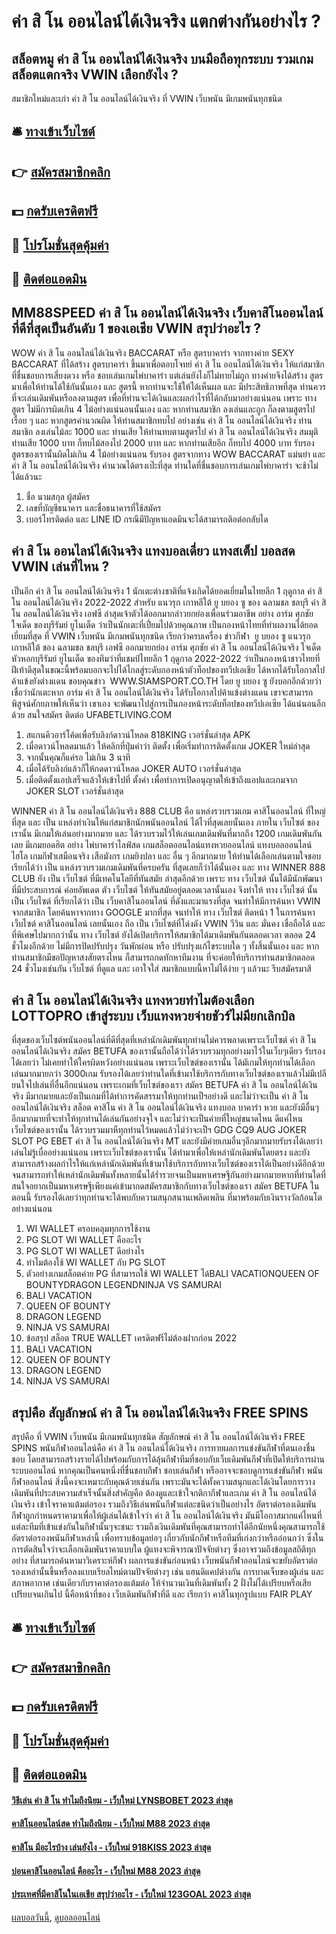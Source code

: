 # ค่า สิ โน ออนไลน์ได้เงินจริง แตกต่างกันอย่างไร ?
## สล็อตหมู ค่า สิ โน ออนไลน์ได้เงินจริง บนมือถือทุกระบบ รวมเกมสล็อตแตกจริง VWIN เลือกยังไง ?
สมาชิกใหม่และเก่า ค่า สิ โน ออนไลน์ได้เงินจริง ที่ VWIN เว็บพนัน มีเกมพนันทุกชนิด

## 🛎 [ทางเข้าเว็บไซต์](https://bit.ly/3SdLNi2)
## 👉 [สมัครสมาชิกคลิก](https://bit.ly/3SdLNi2)
## 💵 [กดรับเครดิตฟรี](https://bit.ly/3dyRKHj)
## 👑 [โปรโมชั่นสุดคุ้มค่า](https://bit.ly/3dyRKHj)
## 📱 [ติดต่อแอดมิน](https://bit.ly/3dyRKHj)

## MM88SPEED ค่า สิ โน ออนไลน์ได้เงินจริง เว็บคาสิโนออนไลน์ที่ดีที่สุดเป็นอันดับ 1 ของเอเชีย VWIN สรุปว่าอะไร ?
WOW ค่า สิ โน ออนไลน์ได้เงินจริง BACCARAT หรือ สูตรบาคาร่า จากทางค่าย SEXY BACCARAT ที่ได้สร้าง สูตรบาคาร่า ขึ้นมาเพื่อตอบโจทย์ ค่า สิ โน ออนไลน์ได้เงินจริง ให้แก่สมาชิกที่ชื่นชอบการเสี่ยงดวง หรือ ชอบเล่นเกมไพ่บาคาร่า แต่เล่นยังไงก็ไม่ทายไม่ถูก ทางค่ายจึงได้สร้าง สูตร มาเพื่อให้ท่านได้ใช้กันนั้นเอง และ สูตรนี้ หากท่านจะใช้ให้ได้เห็นผล และ มีประสิทธิภาพที่สุด ท่านควรที่จะเล่นเดิมพันหรือลงตามสูตร เพื่อที่ท่านจะได้เงินและผลกำไรที่ได้กลับมาอย่างแน่นอน เพราะ ทางสูตร ไม่มีการผิดเกิน 4 ไม้อย่างแน่นอนนั้นเอง และ หากท่านสมาชิก ลงเล่นและถูก ก็ลงตามสูตรไปเรื่อย ๆ และ หากสูตรคำนวณผิด ให้ท่านสมาชิกทบไป อย่างเช่น ค่า สิ โน ออนไลน์ได้เงินจริง ท่านสมาชิก ลงเล่นไม้ละ 1000 และ ท่านเสีย ให้ท่านทบตามสูตรไป ค่า สิ โน ออนไลน์ได้เงินจริง สมมุติท่านเสีย 1000 บาท ก็ทบไม้สองไป 2000 บาท และ หากท่านเสียอีก ก็ทบไป 4000 บาท รับรองสูตรของเรานั้นผิดไม่เกิน 4 ไม้อย่างแน่นอน รับรอง สูตรจากทาง WOW BACCARAT แม่นยำ และ ค่า สิ โน ออนไลน์ได้เงินจริง คำนวณได้ตรงเป๊ะที่สุด ท่านใดที่ชื่นชอบการเล่นเกมไพ่บาคาร่า จะช้าไม่ได้แล้วนะ
1. ชื่อ นามสกุล ผู้สมัคร
2. เลขที่บัญชีธนาคาร และชื่อธนาคารที่ใช้สมัคร
3. เบอร์โทรติดต่อ และ LINE ID กรณีมีปัญหาแอดมินจะได้สามารถติอต่อกลับได

## ค่า สิ โน ออนไลน์ได้เงินจริง แทงบอลเดี่ยว แทงสเต็ป บอลสด VWIN เล่นที่ไหน ?
เป็นอีก ค่า สิ โน ออนไลน์ได้เงินจริง 1 นักเตะต่างชาติที่แจ้งเกิดได้ยอดเยี่ยมในไทยลีก 1 ฤดูกาล ค่า สิ โน ออนไลน์ได้เงินจริง 2022-2022 สำหรับ แนวรุก เกาหลีใต้ ยู บยอง ซู ของ ฉลามชล ชลบุรี ค่า สิ โน ออนไลน์ได้เงินจริง เอฟซี
ล่าสุดเจ้าตัวได้ออกมากล่าวยกย่องเพื่อนร่วมอาชีพ อย่าง อาร์ม ศุภชัย ใจเด็ด ของบุรีรัมย์ ยูไนเต็ด ว่าเป็นนักเตะที่เปี่ยมไปด้วยคุณภาพ เป็นกองหน้าไทยที่ทำผลงานได้ยอดเยี่ยมที่สุด ที่ VWIN เว็บพนัน มีเกมพนันทุกชนิด เรียกว่าครบเครื่อง
ข่าวกีฬา  ยู บยอง ซู แนวรุก เกาหลีใต้ ของ ฉลามชล ชลบุรี เอฟซี ออกมายกย่อง อาร์ม ศุภชัย ค่า สิ โน ออนไลน์ได้เงินจริง ใจเด็ด หัวหอกบุรีรัมย์ ยูไนเต็ด ของทีมว่าที่แชมป์ไทยลีก 1 ฤดูกาล 2022-2022 ว่าเป็นกองหน้าชาวไทยที่ฝีเท้าดีสุดในขณะนี้พร้อมบอกจะไปได้ไกลสู่ระดับกองหน้าตัวท็อปของทวีปเอเชีย ได้หากได้รับโอกาสไปค้าแข้งยังต่างแดน
ขอบคุณข่าว  WWW.SIAMSPORT.CO.TH
โดย ยู บยอง ซู ยังบอกอีกด้วยว่า เชื่อว่านักเตะหาก อาร์ม ค่า สิ โน ออนไลน์ได้เงินจริง ได้รับโอกาสไปค้าแข้งต่างแดน เขาจะสามารถพิสูจน์ศักยภาพให้เห็นว่า เขาเอง จะพัฒนาไปสู่การเป็นกองหน้าระดับท็อปของทวีปเอเซีย ได้แน่นอนอีกด้วย
สนใจสมัคร ติดต่อ UFABETLIVING.COM
1. สแกนคิวอาร์โค้ดเพื่อรับลิงก์ดาวน์โหลด 818KING เวอร์ชั่นล่าสุด APK
2. เมื่อดาวน์โหลดมาแล้ว ให้คลิกที่ปุ่มคำว่า ติดตั้ง เพื่อเริ่มทำการติดตั้งเกม JOKER ใหม่ล่าสุด
3. จากนั้นคุณก็แค่รอ ไม่เกิน 3 นาที
4. เมื่อได้รับลิงก์แล้วก็ให้กดดาวน์โหลด JOKER AUTO เวอร์ชั่นล่าสุด
5. เมื่อติดตั้งแอปเสร็จแล้วให้เข้าไปที่ ตั้งค่า เพื่อทำการเปิดอนุญาตให้เข้าถึงแอปและเกมจาก JOKER SLOT เวอร์ชั่นล่าสุด

WINNER ค่า สิ โน ออนไลน์ได้เงินจริง 888 CLUB คือ แหล่งรวบรวมเกม คาสิโนออนไลน์ ที่ใหญ่ที่สุด และ เป็น แหล่งทำเงินให้แก่สมาชิกนักพนันออนไลน์ ได้ไวที่สุดเลยนั้นเอง ภายใน เว็บไซต์ ของเรานั้น มีเกมให้เล่นอย่างมากมาย และ ได้รวบรวมไว้ให้เล่นเกมเดิมพันที่มากถึง 1200 เกมเดิมพันกันเลย มีเกมยอดฮิต อย่าง ไพ่บาคาร่าไลฟ์สด เกมสล็อตออนไลน์แทงหวยออนไลน์ แทงบอลออนไลน์ ไฮโล เกมกีฬาเสมือนจริง เสือมังกร เกมยิงปลา และ อื่น ๆ อีกมากมาย ให้ท่านได้เลือกเล่นตามใจชอบ เรียกได้ว่า เป็น แหล่งรวบรวมเกมเดิมพันที่ครบครัน ที่สุดเลยก็ว่าได้นั้นเอง และ ทาง WINNER 888 CLUB ยัง เป็น เว็บไซต์ ที่มีเทคโนโลยีที่ทันสมัย ล่าสุดอีกด้วย เพราะ ทาง เว็บไซต์ นั้นได้มีนักพัฒนาที่มีประสบการณ์ ค่อยอัพเดต ตัว เว็บไซต์ ให้ทันสมัยอยู่ตลอดเวลานั้นเอง จึงทำให้ ทาง เว็บไซต์ นั้น เป็น เว็บไซต์ ที่เรียกได้ว่า เป็น เว็บคาสิโนออนไลน์ ที่ดังและมาแรงที่สุด จนทำให้มีการค้นหา VWIN จากสมาชิก โดยค้นหาจากทาง GOOGLE มากที่สุด จนทำให้ ทาง เว็บไซต์ ติดหน้า 1 ในการค้นหา เว็บไซต์ คาสิโนออนไลน์ เลยนั้นเอง ถือ เป็น เว็บไซต์ที่โด่งดัง VWIN วีวิน และ มั่นคง เชื่อถือได้ และ ที่พิเศษไปมากกว่านั้น ทาง เว็บไซต์ ยังได้เปิดบริการให้สมาชิกได้มาเดิมพันกันตลอดเวลา ตลอด 24 ชั่วโมงอีกด้วย ไม่มีการปิดปรับปรุง วันพักผ่อน หรือ ปรับปรุงแก้ไขระบบใด ๆ ทั้งสิ้นนั้นเอง และ หากท่านสมาชิกมีขอปัญหาสงสัยตรงไหน ก็สามารถกดทักหาทีมงาน ที่จะค่อยให้บริการท่านสมาชิกตลอด 24 ชั่วโมงเช่นกัน เว็บไซต์ ที่ดูแล และ เอาใจใส่ สมาชิกแบบนี้หาไม่ได้ง่าย ๆ แล้วนะ รีบสมัครมาสิ

## ค่า สิ โน ออนไลน์ได้เงินจริง แทงหวยทำไมต้องเลือก LOTTOPRO เข้าสู่ระบบ เว็บแทงหวยจ่ายชัวร์ไม่มียกเลิกบิล
ที่สุดของเว็บไซต์พนันออนไลน์ที่ดีที่สุดที่เหล่านักเดิมพันทุกท่านไม่ควรพลาดเพราะเว็บไซต์ ค่า สิ โน ออนไลน์ได้เงินจริง สมัคร BETUFA ของเรานั้นถือได้ว่าได้รวบรวมทุกอย่างมาไว้ในเว็บๆเดียว รับรองได้เลยว่า ไม่เคยทำให้ใครผิดหวังอย่างแน่นอน เพราะเว็บไซต์ของเรานั้น ได้มัเกมให้ทุกท่านได้เลือกเล่นมากมายกว่า 3000เกม รับรองได้เลยว่าท่านใดที่เข้ามาใช้บริการกับทางเว็บไซต์ของเราแล้วไม่มีเปลียนใจไปเล่นที่อื่นอีกแน่นอน เพราะเกมที่เว็บไซต์ของเรา สมัคร BETUFA ค่า สิ โน ออนไลน์ได้เงินจริง มีมากมายและยังเป็นเกมที่ได้ทำการคัดสรรมาให้ทุกท่านเป็ฯอย่างดี และไม่ว่าจะเป็น ค่า สิ โน ออนไลน์ได้เงินจริง สล็อต คาสิโน ค่า สิ โน ออนไลน์ได้เงินจริง แทงบอล บาคาร่า หวย และยังมีอื่นๆอีกมากมายที่จะทำให้ทุกท่านได้เล่นกันอย่างจุใจ และไม่ว่าจะเป็นค่ายที่ใหญ่ขนาดไหน ดีแค่ไหน เว็บไซต์ของเรานั้น ได้รวบรวมมาหืทุกท่านไว้หมดแล้วไม่ว่าจะเป็ฯ GDG CQ9 AUG JOKER SLOT PG EBET ค่า สิ โน ออนไลน์ได้เงินจริง MT และยังมีค่ายเกมอื่นๆอีกมากมายรับรงได้เลยว่าเล่นไม่รู้เบื่ออย่างแน่นอน เพราะเว็บไซต์ของเรานั้น ได้ทำมาเพื่อให้เหล่านักเดิมพันโดยตรง และยังสามารถสร้างผลกำไรให้แก่เหล่านักเดิมพันที่เข้ามาใช้บริการกับทางเว็บไซต์ของเราได้เป็นอย่างดีอีกด้วย จนสามารถทำให้เหล่านักเดิมพันทั้งหลายนั้นได้ร่ำรวยจนเป็นมหาเศรษฐีกันอย่างมากมายหากที่ท่านใดที่สนใจอยากเป็นมหาเศรษฐีเพียงแค่เข้ามากดสมัครสมาชิกกับทางเว็บไซต์ของเรา สมัคร BETUFA ในตอนนี้ รับรองได้เลยว่าทุกท่านจะได้พบกับความสนุกสนานเพลิดเพลิน ที่มาพร้อมกับเงินรางวัลก้อนโตอย่างแน่นอน
1. WI WALLET ครอบคลุมทุกการใช้งาน
2. PG SLOT WI WALLET คืออะไร
3. PG SLOT WI WALLET ดีอย่างไร
4. ทำไมต้องใช้ WI WALLET กับ PG SLOT
5. ตัวอย่างเกมสล็อตค่าย PG ที่สามารถใช้ WI WALLET ได้BALI VACATIONQUEEN OF BOUNTYDRAGON LEGENDNINJA VS SAMURAI
6. BALI VACATION
7. QUEEN OF BOUNTY
8. DRAGON LEGEND
9. NINJA VS SAMURAI
10. ข้อสรุป สล็อต TRUE WALLET เครดิตฟรีไม่ต้องฝากก่อน 2022
11. BALI VACATION
12. QUEEN OF BOUNTY
13. DRAGON LEGEND
14. NINJA VS SAMURAI

## สรุปคือ สัญลักษณ์ ค่า สิ โน ออนไลน์ได้เงินจริง FREE SPINS
สรุปคือ ที่ VWIN เว็บพนัน มีเกมพนันทุกชนิด สัญลักษณ์ ค่า สิ โน ออนไลน์ได้เงินจริง FREE SPINS พนันกีฬาออนไลน์คือ ค่า สิ โน ออนไลน์ได้เงินจริง การทายผลการแข่งขันกีฬาที่ตนเองชื่นชอบ โดยสามารถสร้างรายได้ไปพร้อมกับการได้ลุ้นกีฬาทีมที่ชอบกับเว็บเดิมพันกีฬาที่เปิดให้บริการผ่านระบบออนไลน์ หากคุณเป็นคนหนึ่งที่ชื่นชอบกีฬา ชอบเล่นกีฬา หรืออาจจะชอบดูการแข่งขันกีฬา พนันกีฬาออนไลน์ สิ่งนี้คงจะเหมาะกับคุณด้วยเช่นกัน เพราะมันจะได้ทั้งความสนุกและได้เงินโดยการวางเดิมพันที่ประสบความสำเร็จนั้นสิ่งสำคัญคือ ต้องดูและเข้าใจกติกากีฬาและเกม ค่า สิ โน ออนไลน์ได้เงินจริง เข้าใจราคาแต้มต่อรอง รวมถึงวิธีเล่นพนันกีฬาแต่ละชนิดว่าเป็นอย่างไร อัตราต่อรองเดิมพันกีฬาถูกกำหนดราคามาเพื่อให้ผู้เล่นได้เข้าใจว่า ค่า สิ โน ออนไลน์ได้เงินจริง มันมีโอกาสมากแค่ไหนที่แต่ละทีมที่เข้าแข่งกันในกีฬานั้นๆจะชนะ รวมถึงเงินเดิมพันที่คุณสามารถทำได้อีกนัยหนึ่งคุณสามารถใช้อัตราต่อรองพนันกีฬาเหล่านี้ เพื่อทราบข้อมูลย่อๆ เกี่ยวกับนักกีฬาหรือทีมที่เก่งกว่าหรืออ่อนกว่า ซึ่งในการตัดสินใจว่าจะเลือกเดิมพันราคาแบบใด ผู้แทงจะพิจารณาปัจจัยต่างๆ ซึ่งอาจรวมถึงข้อมูลสถิติทุกอย่าง ที่สามารถค้นหามาวิเคราะห์กีฬา ผลการแข่งขันก่อนหน้า เว็บพนันกีฬาออนไลน์จะขยับอัตราต่อรองเหล่านั้นขึ้นหรือลงแบบเรียลไทม์ตามปัจจัยต่างๆ เช่น แฮนดิแคปต่างกัน การบาดเจ็บของผู้เล่น และสภาพอากาศ เช่นเดียวกับราคาต่อรองแต้มต่อ ให้จำนวนเงินที่เดิมพันทั้ง 2 ฝั่งไม่ได้เปรียบหรือเสียเปรียบจนเกินไป นี้คือหน้าที่ของ เว็บเดิมพันกีฬาที่ดี และ เรียกว่า คาสิโนทุกรูปแบบ FAIR PLAY

## 🛎 [ทางเข้าเว็บไซต์](https://bit.ly/3SdLNi2)
## 👉 [สมัครสมาชิกคลิก](https://bit.ly/3SdLNi2)
## 💵 [กดรับเครดิตฟรี](https://bit.ly/3dyRKHj)
## 👑 [โปรโมชั่นสุดคุ้มค่า](https://bit.ly/3dyRKHj)
## 📱 [ติดต่อแอดมิน](https://bit.ly/3dyRKHj)

#### [วิธีเล่น ค่า สิ โน ทำไมถึงนิยม - เว็บใหม่ LYNSBOBET 2023 ล่าสุด](https://atom.io/themes/วิธีเล่น%20ค่า%20สิ%20โน%20ทำไมถึงนิยม%20-%20เว็บใหม่%20lynsbobet%202023%20ล่าสุด)
#### [คาสิโนออนไลน์สด ทำไมถึงนิยม - เว็บใหม่ M88 2023 ล่าสุด](https://atom.io/themes/คาสิโนออนไลน์สด%20ทำไมถึงนิยม%20-%20เว็บใหม่%20m88%202023%20ล่าสุด)
#### [คาสิโน มีอะไรบ้าง เล่นยังไง - เว็บใหม่ 918KISS 2023 ล่าสุด](https://atom.io/themes/คาสิโน%20มีอะไรบ้าง%20เล่นยังไง%20-%20เว็บใหม่%20918kiss%202023%20ล่าสุด)
#### [บ่อนคาสิโนออนไลน์ คืออะไร - เว็บใหม่ M88 2023 ล่าสุด](https://atom.io/themes/บ่อนคาสิโนออนไลน์%20คืออะไร%20-%20เว็บใหม่%20m88%202023%20ล่าสุด)
#### [ประเทศที่มีคาสิโนในเอเชีย สรุปว่าอะไร - เว็บใหม่ 123GOAL 2023 ล่าสุด](https://atom.io/themes/ประเทศที่มีคาสิโนในเอเชีย%20สรุปว่าอะไร%20-%20เว็บใหม่%20123goal%202023%20ล่าสุด)

[ผลบอลวันนี้](https://siamsport.tv "ผลบอลวันนี้"), [ดูบอลออนไลน์](https://siamsport.tv/ดูบอลสด "ดูบอลออนไลน์")